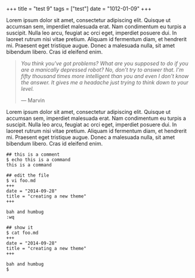 +++
title = "test 9"
tags = ["test"]
date = "1012-01-09"
+++

Lorem ipsum dolor sit amet, consectetur adipiscing elit. Quisque ut accumsan sem, imperdiet malesuada erat. Nam condimentum eu turpis a suscipit. Nulla leo arcu, feugiat ac orci eget, imperdiet posuere dui. In laoreet rutrum nisi vitae pretium. Aliquam id fermentum diam, et hendrerit mi. Praesent eget tristique augue. Donec a malesuada nulla, sit amet bibendum libero. Cras id eleifend enim.

> *You think you've got problems? What are you supposed to do if you are a manically depressed robot? No, don't try to answer that. I'm fifty thousand times more intelligent than you and even I don't know the answer. It gives me a headache just trying to think down to your level.*
>
> — Marvin

Lorem ipsum dolor sit amet, consectetur adipiscing elit. Quisque ut accumsan sem, imperdiet malesuada erat. Nam condimentum eu turpis a suscipit. Nulla leo arcu, feugiat ac orci eget, imperdiet posuere dui. In laoreet rutrum nisi vitae pretium. Aliquam id fermentum diam, et hendrerit mi. Praesent eget tristique augue. Donec a malesuada nulla, sit amet bibendum libero. Cras id eleifend enim.

```
## this is a comment
$ echo this is a command
this is a command

## edit the file
$ vi foo.md
+++
date = "2014-09-28"
title = "creating a new theme"
+++

bah and humbug
:wq

## show it
$ cat foo.md
+++
date = "2014-09-28"
title = "creating a new theme"
+++

bah and humbug
$
```


